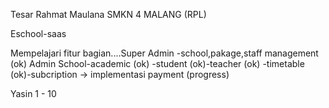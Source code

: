 
Tesar Rahmat Maulana SMKN 4 MALANG (RPL) 

Eschool-saas

Mempelajari fitur bagian....Super Admin 
-school,pakage,staff management (ok)
Admin School-academic (ok)
-student (ok)-teacher (ok)
-timetable (ok)-subcription -> implementasi payment (progress)

Yasin 1 - 10